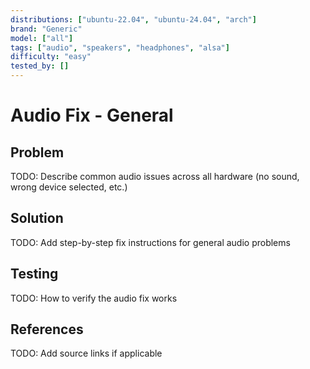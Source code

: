 ```yaml
---
distributions: ["ubuntu-22.04", "ubuntu-24.04", "arch"]
brand: "Generic"
model: ["all"]
tags: ["audio", "speakers", "headphones", "alsa"]
difficulty: "easy"
tested_by: []
---
```


# Audio Fix - General

## Problem

TODO: Describe common audio issues across all hardware (no sound, wrong device selected, etc.)

## Solution

TODO: Add step-by-step fix instructions for general audio problems

## Testing

TODO: How to verify the audio fix works

## References

TODO: Add source links if applicable
